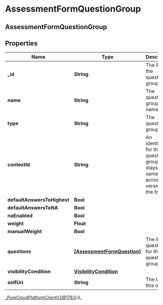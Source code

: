 # AssessmentFormQuestionGroup

## AssessmentFormQuestionGroup

## Properties

|Name | Type | Description | Notes|
|------------ | ------------- | ------------- | -------------|
| **_id** | **String** | The ID of the question group, | [optional] |
| **name** | **String** | The question group name | |
| **type** | **String** | The question group type | |
| **contextId** | **String** | An identifier for this question group that stays the same across versions of the form. | [optional] |
| **defaultAnswersToHighest** | **Bool** |  | [optional] |
| **defaultAnswersToNA** | **Bool** |  | [optional] |
| **naEnabled** | **Bool** |  | [optional] |
| **weight** | **Float** |  | [optional] |
| **manualWeight** | **Bool** |  | [optional] |
| **questions** | [**[AssessmentFormQuestion]**]([AssessmentFormQuestion]) | The list of questions for this question group | |
| **visibilityCondition** | [**VisibilityCondition**](VisibilityCondition) |  | [optional] |
| **selfUri** | **String** | The URI for this object | [optional] |



_PureCloudPlatformClientV2@176.0.0_
